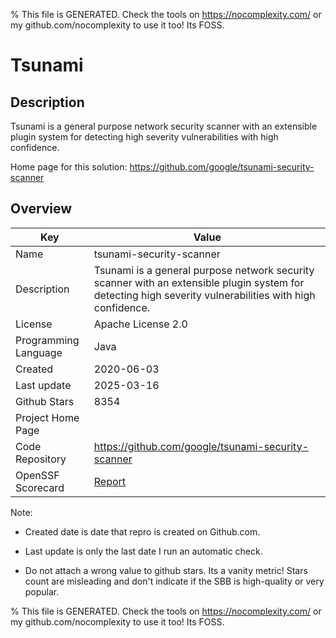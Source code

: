 
% This file is GENERATED. Check the tools on https://nocomplexity.com/ or my github.com/nocomplexity to use it too! Its FOSS. 

# Tsunami

## Description 

Tsunami is a general purpose network security scanner with an extensible plugin system for detecting high severity vulnerabilities with high confidence. 

Home page for this solution: https://github.com/google/tsunami-security-scanner 

## Overview 

| Key | Value |
| --- | --- |
| Name | tsunami-security-scanner |
| Description | Tsunami is a general purpose network security scanner with an extensible plugin system for detecting high severity vulnerabilities with high confidence. |
| License | Apache License 2.0 |
| Programming Language | Java |
| Created | 2020-06-03 |
| Last update | 2025-03-16 |
| Github Stars | 8354 |
| Project Home Page |  |
| Code Repository | https://github.com/google/tsunami-security-scanner |
| OpenSSF Scorecard | [Report](https://securityscorecards.dev/viewer/?uri=github.com/google/tsunami-security-scanner) |

Note:
 - Created date is date that repro is created on Github.com. 

- Last update is only the last date I run an automatic check. 

- Do not attach a wrong value to github stars. Its a vanity metric! Stars count are misleading and 
don't indicate if the SBB is high-quality or very popular.

% This file is GENERATED. Check the tools on https://nocomplexity.com/ or my github.com/nocomplexity to use it too! Its FOSS. 

